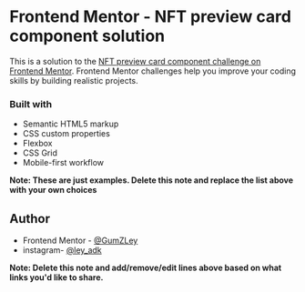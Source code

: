 # Frontend Mentor - NFT preview card component solution

This is a solution to the [NFT preview card component challenge on Frontend Mentor](https://www.frontendmentor.io/challenges/nft-preview-card-component-SbdUL_w0U). Frontend Mentor challenges help you improve your coding skills by building realistic projects. 

### Built with

- Semantic HTML5 markup
- CSS custom properties
- Flexbox
- CSS Grid
- Mobile-first workflow

**Note: These are just examples. Delete this note and replace the list above with your own choices**

## Author

- Frontend Mentor - [@GumZLey](https://www.frontendmentor.io/profile/GumZLey)
- instagram- [@ley_adk](https://instagram.com/ley_adk?igshid=OGQ5ZDc2ODk2ZA==)

**Note: Delete this note and add/remove/edit lines above based on what links you'd like to share.**
